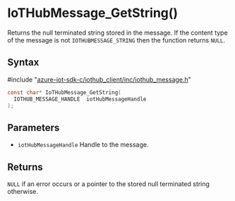 # IoTHubMessage_GetString()

Returns the null terminated string stored in the message. If the content type of the message is not `IOTHUBMESSAGE_STRING` then the function returns `NULL`.

## Syntax

\#include "[azure-iot-sdk-c/iothub_client/inc/iothub_message.h](../iot-c-ref-iothub-message-h.md)"  
```C
const char* IoTHubMessage_GetString(
  IOTHUB_MESSAGE_HANDLE  iotHubMessageHandle
);
```

## Parameters
* `iotHubMessageHandle` Handle to the message.

## Returns
`NULL` if an error occurs or a pointer to the stored null terminated string otherwise.

